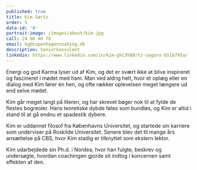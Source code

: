 ```yaml
---
published: true
title: Kim Gørtz
order: 5
data-id: '6'
portrait-image: /images/about/kim.jpg
call: 24 66 40 78
email: kg@copenhagencoahing.dk
description: Seniorkonsulent
linkedin: https://www.linkedin.com/in/kim-g%C3%B8rtz-sagaro-b51b795a/
---
```


Energi og god Karma lyser ud af Kim, og det er svært ikke at blive inspireret og fascineret i mødet med ham. Man ved aldrig helt, hvor et oplæg eller en dialog med Kim fører én hen, og ofte rækker oplevelsen meget længere ud end selve mødet.

Kim går meget langt på literen, og har skrevet bøger nok til at fylde de flestes bogreoler. Hans teoretiske dybde føles som bundløs, og Kim er altid i stand til at gå endnu et spadestik dybere.

Kim er uddannet filosof fra Københavns Universitet, og startede sin karriere som underviser på Roskilde Universitet. Senere blev det til mange års ansættelse på CBS, hvor Kim stadig er tilknyttet som ekstern lektor.

Kim udarbejdede sin Ph.d. i Nordea, hvor han fulgte, beskrev og undersøgte, hvordan coachingen gjorde sit indtog i koncernen samt effekten af den.